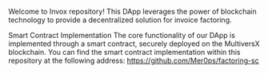 Welcome to Invox repository! 
This DApp leverages the power of blockchain technology to provide a decentralized solution for invoice factoring.

Smart Contract Implementation
The core functionality of our DApp is implemented through a smart contract, securely deployed on the MultiversX blockchain. You can find the smart contract implementation within this repository at the following address: https://github.com/Mer0ps/factoring-sc

